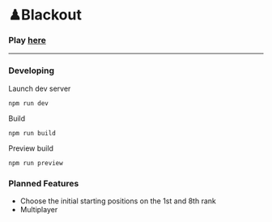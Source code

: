 # ♟Blackout

### Play [here](https://jablazr.github.io/Blackout/)

---

### Developing

Launch dev server

    npm run dev

Build

    npm run build

Preview build

    npm run preview

### Planned Features

- Choose the initial starting positions on the 1st and 8th rank
- Multiplayer
